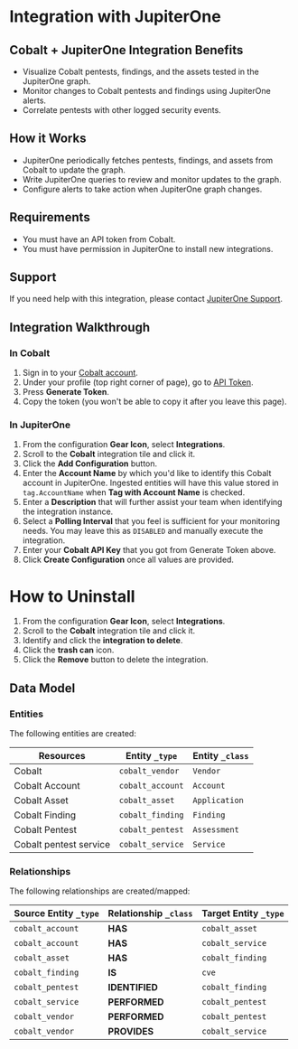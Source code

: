 # Integration with JupiterOne

## Cobalt + JupiterOne Integration Benefits

- Visualize Cobalt pentests, findings, and the assets tested in the JupiterOne
  graph.
- Monitor changes to Cobalt pentests and findings using JupiterOne alerts.
- Correlate pentests with other logged security events.

## How it Works

- JupiterOne periodically fetches pentests, findings, and assets from Cobalt to
  update the graph.
- Write JupiterOne queries to review and monitor updates to the graph.
- Configure alerts to take action when JupiterOne graph changes.

## Requirements

- You must have an API token from Cobalt.
- You must have permission in JupiterOne to install new integrations.

## Support

If you need help with this integration, please contact
[JupiterOne Support](https://support.jupiterone.io).

## Integration Walkthrough

### In Cobalt

1. Sign in to your [Cobalt account](https://app.cobalt.io/users/sign_in).
2. Under your profile (top right corner of page), go to
   [API Token](https://app.cobalt.io/settings/api-token).
3. Press **Generate Token**.
4. Copy the token (you won't be able to copy it after you leave this page).

### In JupiterOne

1. From the configuration **Gear Icon**, select **Integrations**.
2. Scroll to the **Cobalt** integration tile and click it.
3. Click the **Add Configuration** button.
4. Enter the **Account Name** by which you'd like to identify this Cobalt
   account in JupiterOne. Ingested entities will have this value stored in
   `tag.AccountName` when **Tag with Account Name** is checked.
5. Enter a **Description** that will further assist your team when identifying
   the integration instance.
6. Select a **Polling Interval** that you feel is sufficient for your monitoring
   needs. You may leave this as `DISABLED` and manually execute the integration.
7. Enter your **Cobalt API Key** that you got from Generate Token above.
8. Click **Create Configuration** once all values are provided.

# How to Uninstall

1. From the configuration **Gear Icon**, select **Integrations**.
2. Scroll to the **Cobalt** integration tile and click it.
3. Identify and click the **integration to delete**.
4. Click the **trash can** icon.
5. Click the **Remove** button to delete the integration.

<!-- {J1_DOCUMENTATION_MARKER_START} -->
<!--
********************************************************************************
NOTE: ALL OF THE FOLLOWING DOCUMENTATION IS GENERATED USING THE
"j1-integration document" COMMAND. DO NOT EDIT BY HAND! PLEASE SEE THE DEVELOPER
DOCUMENTATION FOR USAGE INFORMATION:

https://github.com/JupiterOne/sdk/blob/master/docs/integrations/development.md
********************************************************************************
-->

## Data Model

### Entities

The following entities are created:

| Resources              | Entity `_type`   | Entity `_class` |
| ---------------------- | ---------------- | --------------- |
| Cobalt                 | `cobalt_vendor`  | `Vendor`        |
| Cobalt Account         | `cobalt_account` | `Account`       |
| Cobalt Asset           | `cobalt_asset`   | `Application`   |
| Cobalt Finding         | `cobalt_finding` | `Finding`       |
| Cobalt Pentest         | `cobalt_pentest` | `Assessment`    |
| Cobalt pentest service | `cobalt_service` | `Service`       |

### Relationships

The following relationships are created/mapped:

| Source Entity `_type` | Relationship `_class` | Target Entity `_type` |
| --------------------- | --------------------- | --------------------- |
| `cobalt_account`      | **HAS**               | `cobalt_asset`        |
| `cobalt_account`      | **HAS**               | `cobalt_service`      |
| `cobalt_asset`        | **HAS**               | `cobalt_finding`      |
| `cobalt_finding`      | **IS**                | `cve`                 |
| `cobalt_pentest`      | **IDENTIFIED**        | `cobalt_finding`      |
| `cobalt_service`      | **PERFORMED**         | `cobalt_pentest`      |
| `cobalt_vendor`       | **PERFORMED**         | `cobalt_pentest`      |
| `cobalt_vendor`       | **PROVIDES**          | `cobalt_service`      |

<!--
********************************************************************************
END OF GENERATED DOCUMENTATION AFTER BELOW MARKER
********************************************************************************
-->
<!-- {J1_DOCUMENTATION_MARKER_END} -->
